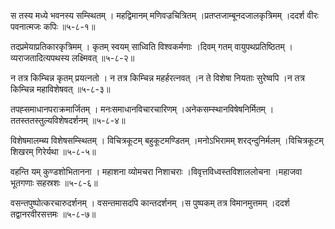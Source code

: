 स तस्य मध्ये भवनस्य सम्स्थितम् ।
महद्विमानम् मणिवज्रचित्रितम् ।प्रतप्तजाम्बूनदजालकृत्रिमम् ।ददर्श वीरः पवनात्मजः कपिः ॥५-८-१॥

तदप्रमेयाप्रतिकारकृत्रिमम् ।
कृतम् स्वयम् साध्विति विश्वकर्मणाः ।दिवम् गतम् वायुपथप्रतिष्ठितम् ।व्यराजतादित्यपथस्य लक्ष्मिवत् ॥५-८-२॥

न तत्र किम्चिन्न कृतम् प्रयत्नतो ।
न तत्र किम्चिन्न महर्हरत्नवत् ।न ते विशेषा नियताः सुरेष्वपि ।न तत्र किम्चिन्न महाविशेषवत् ॥५-८-३॥

तपह्समाधानपराक्रमार्जितम् ।
मनःसमाधानविचारचारिणम् ।अनेकसम्स्थानविषेषनिर्मितम् ।ततस्ततस्तुल्यविशेषदर्शनम् ॥५-८-४॥

विशेषमालम्ब्य विशेषसम्स्थितम् ।
विचित्रकूटम् बहुकूटमण्डितम् ।मनोऽभिरामम् शरद्न्दुनिर्मलम् ।विचित्रकूटम् शिखरम् गिरेर्यथा ॥५-८-५॥

वहन्ति यम् कुण्डशोभितानना ।
महाशना व्योमचरा निशाचराः ।विवृत्तविध्वस्तविशाललोचना ।महाजवा भूतगणाः सहस्रशः ॥५-८-६॥

वसन्तपुष्पोत्करचारुदर्शनम् ।
वसन्तमासदपि कान्तदर्शनम् ।स पुष्पकम् तत्र विमानमुत्तमम् ।ददर्श तद्वानरवीरसत्तमः ॥५-८-७॥

